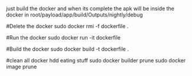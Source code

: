 just build the docker and when its complete the apk will be inside the docker in root/payload/app/build/Outputs/nightly/debug


#Delete the docker
sudo docker rmi -f dockerfile .

#Run the docker
sudo docker run -it dockerfile

#Build the docker
sudo docker build -t dockerfile .

#clean all docker hdd eating stuff
sudo docker builder prune
sudo docker image prune
